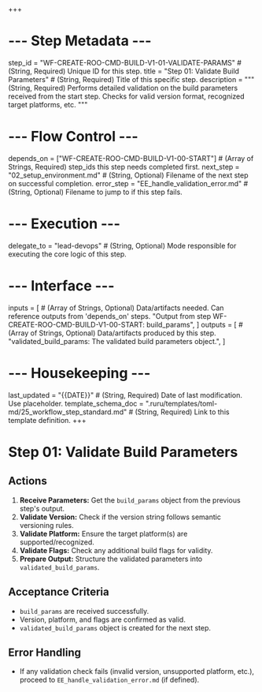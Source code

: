 +++
# --- Step Metadata ---
step_id = "WF-CREATE-ROO-CMD-BUILD-V1-01-VALIDATE-PARAMS" # (String, Required) Unique ID for this step.
title = "Step 01: Validate Build Parameters" # (String, Required) Title of this specific step.
description = """
(String, Required) Performs detailed validation on the build parameters received from the start step.
Checks for valid version format, recognized target platforms, etc.
"""

# --- Flow Control ---
depends_on = ["WF-CREATE-ROO-CMD-BUILD-V1-00-START"] # (Array of Strings, Required) step_ids this step needs completed first.
next_step = "02_setup_environment.md" # (String, Optional) Filename of the next step on successful completion.
error_step = "EE_handle_validation_error.md" # (String, Optional) Filename to jump to if this step fails.

# --- Execution ---
delegate_to = "lead-devops" # (String, Optional) Mode responsible for executing the core logic of this step.

# --- Interface ---
inputs = [ # (Array of Strings, Optional) Data/artifacts needed. Can reference outputs from 'depends_on' steps.
    "Output from step WF-CREATE-ROO-CMD-BUILD-V1-00-START: build_params",
]
outputs = [ # (Array of Strings, Optional) Data/artifacts produced by this step.
    "validated_build_params: The validated build parameters object.",
]

# --- Housekeeping ---
last_updated = "{{DATE}}" # (String, Required) Date of last modification. Use placeholder.
template_schema_doc = ".ruru/templates/toml-md/25_workflow_step_standard.md" # (String, Required) Link to this template definition.
+++

# Step 01: Validate Build Parameters

## Actions

1.  **Receive Parameters:** Get the `build_params` object from the previous step's output.
2.  **Validate Version:** Check if the version string follows semantic versioning rules.
3.  **Validate Platform:** Ensure the target platform(s) are supported/recognized.
4.  **Validate Flags:** Check any additional build flags for validity.
5.  **Prepare Output:** Structure the validated parameters into `validated_build_params`.

## Acceptance Criteria

*   `build_params` are received successfully.
*   Version, platform, and flags are confirmed as valid.
*   `validated_build_params` object is created for the next step.

## Error Handling

*   If any validation check fails (invalid version, unsupported platform, etc.), proceed to `EE_handle_validation_error.md` (if defined).